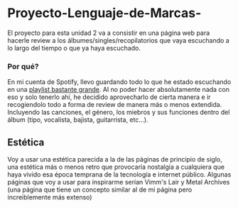 # Proyecto-Lenguaje-de-Marcas-

El proyecto para esta unidad 2 va a consistir en una página web para hacerle review a los álbumes/singles/recopilatorios que vaya escuchando a lo largo del tiempo o que ya haya escuchado. 

### Por qué?

En mi cuenta de Spotify, llevo guardando todo lo que he estado escuchando en una [playlist bastante grande](https://open.spotify.com/playlist/4b5dNPE7uWYyNOYsxmfB7G?si=f5e4c331f63046d2). Al no poder hacer absolutamente nada con eso y solo tenerlo ahí, he decidido aprovecharlo de cierta manera e ir recogiendolo todo a forma de review de manera más o menos extendida. Incluyendo las canciones, el género, los miebros y sus funciones dentro del álbum (tipo, vocalista, bajista, guitarrista, etc...).

## Estética 

Voy a usar una estética parecida a la de las páginas de principio de siglo, una estética más o menos retro que provocaría nostalgia a cualquiera que haya vivido esa época temprana  de la tecnología e internet público. Algunas páginas que voy a usar para inspirarme serían Vimm's Lair y Metal Archives (una página que tiene un concepto similar al de mi página pero increiblemente más extenso)
